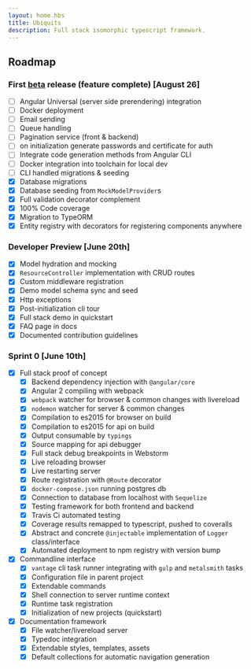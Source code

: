 ```yaml
---
layout: home.hbs
title: Ubiquits
description: Full stack isomorphic typescript framework.
---
```


## Roadmap

### First [beta](https://en.wikipedia.org/wiki/Software_release_life_cycle#Beta) release (feature complete) [August 26]
- [ ] Angular Universal (server side prerendering) integration
- [ ] Docker deployment
- [ ] Email sending
- [ ] Queue handling
- [ ] Pagination service (front & backend)
- [ ] on initialization generate passwords and certificate for auth
- [ ] Integrate code generation methods from Angular CLI 
- [ ] Docker integration into toolchain for local dev
- [ ] CLI handled migrations & seeding
- [x] Database migrations
- [x] Database seeding from `MockModelProvider`s
- [x] Full validation decorator complement
- [x] 100% Code coverage
- [x] Migration to TypeORM
- [x] Entity registry with decorators for registering components anywhere

### Developer Preview [June 20th]
- [x] Model hydration and mocking
- [x] `ResourceController` implementation with CRUD routes
- [x] Custom middleware registration
- [x] Demo model schema sync and seed
- [x] Http exceptions
- [x] Post-initialization cli tour
- [x] Full stack demo in quickstart
- [x] FAQ page in docs
- [x] Documented contribution guidelines

### Sprint 0 [June 10th]
- [x] Full stack proof of concept
  - [x] Backend dependency injection with `@angular/core`
  - [x] Angular 2 compiling with webpack
  - [x] `webpack` watcher for browser & common changes with livereload
  - [x] `nodemon` watcher for server & common changes
  - [x] Compilation to es2015 for browser on build
  - [x] Compilation to es2015 for api on build
  - [x] Output consumable by `typings`
  - [x] Source mapping for api debugger
  - [x] Full stack debug breakpoints in Webstorm
  - [x] Live reloading browser
  - [x] Live restarting server
  - [x] Route registration with `@Route` decorator
  - [x] `docker-compose.json` running postgres db
  - [x] Connection to database from localhost with `Sequelize`
  - [x] Testing framework for both frontend and backend
  - [x] Travis Ci automated testing
  - [x] Coverage results remapped to typescript, pushed to coveralls
  - [x] Abstract and concrete `@injectable` implementation of `Logger` class/interface
  - [x] Automated deployment to npm registry with version bump
- [x] Commandline interface
  - [x] `vantage` cli task runner integrating with `gulp` and `metalsmith` tasks
  - [x] Configuration file in parent project
  - [x] Extendable commands
  - [x] Shell connection to server runtime context
  - [x] Runtime task registration
  - [x] Initialization of new projects (quickstart)
- [x] Documentation framework
  - [x] File watcher/livereload server
  - [x] Typedoc integration
  - [x] Extendable styles, templates, assets
  - [x] Default collections for automatic navigation generation
